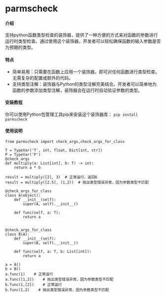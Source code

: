 # parmscheck

#### 介绍
支持python函数类型检查的装饰器，提供了一种方便的方式来对函数的参数进行运行时类型检查。通过使用这个装饰器，开发者可以轻松确保函数的输入参数是否为预期的类型。
#### 特点

- 简单易用：只需要在函数上应用一个装饰器，即可对任何函数进行类型检查。无需复杂的配置或额外的代码。
- 支持类型注解：装饰器与Python的类型注解完美结合。开发者可以简单地为函数的参数添加类型注解，装饰器会在运行时自动验证参数的类型。


#### 安装教程

你可以使用Python包管理工具pip来安装这个装饰器库：
`pip install parmscheck`


#### 使用说明


```
from parmscheck import check_args,check_args_for_class

T = TypeVar('T', int, float, Dict[int, str])
P = TypeVar('P')
@check_args
def multiply(a: List[int], b: T) -> int:
    return a * b

result = multiply([2], 3)  # 正常运行，返回6
result = multiply([2.5], (1,2))  # 抛出类型错误异常，因为参数类型不匹配

@check_args_for_class
class A(object):
    def __init__(self):
        super(A, self).__init__()

    def func(self, a: T):
        return a


@check_args_for_class
class B(A):
    def __init__(self):
        super(B, self).__init__()

    def func(self, a: T, b: List[int]):
        return a

a = A()
b = B()
a.func(1)    # 正常运行
a.func([1,2])    # 抛出类型错误异常，因为参数类型不匹配
b.func(1,[2])    # 正常运行
b.func(1,2)    # 抛出类型错误异常，因为参数类型不匹配
   


```


